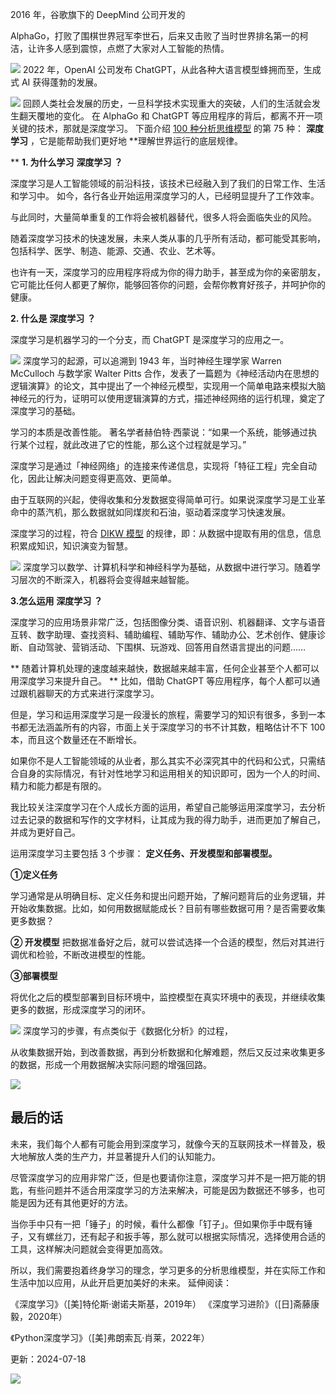 2016 年，谷歌旗下的 DeepMind 公司开发的

AlphaGo，打败了围棋世界冠军李世石，后来又击败了当时世界排名第一的柯洁，让许多人感到震惊，点燃了大家对人工智能的热情。

![](https://mmbiz.qpic.cn/mmbiz_jpg/giaycic3UNwo2iaQ0ic2evzZh7anlLRJtlZ3mhMUnhPADzL5DqvsNp31203OvPkmf7eZcnXKG57nVk62Gf1aAWGbEw/640?wx_fmt=jpeg) 2022 年，OpenAI 公司发布 ChatGPT，从此各种大语言模型蜂拥而至，生成式 AI 获得蓬勃的发展。

![](https://mmbiz.qpic.cn/mmbiz_png/giaycic3UNwo2iaQ0ic2evzZh7anlLRJtlZ37RypoSZibS1arxFyz1rvtXjbD9CMRia9q0Lqglv1ibXibgq0rBWVY2Xebg/640?wx_fmt=png) 回顾人类社会发展的历史，一旦科学技术实现重大的突破，人们的生活就会发生翻天覆地的变化。  在 AlphaGo 和 ChatGPT 等应用程序的背后，都离不开一项关键的技术，那就是深度学习。  下面介绍 [100 种分析思维模型](https://mp.weixin.qq.com/mp/appmsgalbum?__biz=MzA4ODE2OTIxMw==&action=getalbum&album_id=1701638273011351554#wechat_redirect) 的第 75 种： **深度学习** ，它是能帮助我们更好地 **理解世界运行的底层规律。

** **1. 为什么学习** **深度学习** **？**

深度学习是人工智能领域的前沿科技，该技术已经融入到了我们的日常工作、生活和学习中。  如今，各行各业开始运用深度学习的人，已经明显提升了工作效率。

与此同时，大量简单重复的工作将会被机器替代，很多人将会面临失业的风险。

随着深度学习技术的快速发展，未来人类从事的几乎所有活动，都可能受其影响，包括科学、医学、制造、能源、交通、农业、艺术等。

也许有一天，深度学习的应用程序将成为你的得力助手，甚至成为你的亲密朋友，它可能比任何人都更了解你，能够回答你的问题，会帮你教育好孩子，并呵护你的健康。

**2. 什么是** **深度学习** **？**

 深度学习是机器学习的一个分支，而 ChatGPT 是深度学习的应用之一。

![](https://mmbiz.qpic.cn/mmbiz_png/giaycic3UNwo03SkfgxaW7WiclRpsbAezCSgwPZypDsz1Ruib3UCEEWa1UicNGynOicwgZs3zUUzpu97X8icu2eAXlKKw/640?wx_fmt=png) 深度学习的起源，可以追溯到 1943 年，当时神经生理学家 Warren McCulloch 与数学家 Walter Pitts 合作，发表了一篇题为《神经活动内在思想的逻辑演算》的论文，其中提出了一个神经元模型，实现用一个简单电路来模拟大脑神经元的行为，证明可以使用逻辑演算的方式，描述神经网络的运行机理，奠定了深度学习的基础。

学习的本质是改善性能。  著名学者赫伯特·西蒙说：“如果一个系统，能够通过执行某个过程，就此改进了它的性能，那么这个过程就是学习。”

深度学习是通过「神经网络」的连接来传递信息，实现将「特征工程」完全自动化，因此让解决问题变得更高效、更简单。

由于互联网的兴起，使得收集和分发数据变得简单可行。如果说深度学习是工业革命中的蒸汽机，那么数据就如同煤炭和石油，驱动着深度学习快速发展。

深度学习的过程，符合 [DIKW 模型](https://mp.weixin.qq.com/s?__biz=MzA4ODE2OTIxMw==&mid=2653481106&idx=1&sn=34818d71e37a146e8c131479898d9d90&scene=21#wechat_redirect) 的规律，即：从数据中提取有用的信息，信息积累成知识，知识演变为智慧。

![](https://mmbiz.qpic.cn/mmbiz_png/giaycic3UNwo2iaQ0ic2evzZh7anlLRJtlZ3GSrRDuT4ZCXp2icG7PdiaiaDsJWGB0pR33LBAj1lmwNbcdGA9JSu92Q1g/640?wx_fmt=png) 深度学习以数学、计算机科学和神经科学为基础，从数据中进行学习。随着学习层次的不断深入，机器将会变得越来越智能。

**3.怎么运用** **深度学习** **？**

深度学习的应用场景非常广泛，包括图像分类、语音识别、机器翻译、文字与语音互转、数字助理、查找资料、辅助编程、辅助写作、辅助办公、艺术创作、健康诊断、自动驾驶、营销活动、下围棋、玩游戏、回答用自然语言提出的问题……

** 随着计算机处理的速度越来越快，数据越来越丰富，任何企业甚至个人都可以用深度学习来提升自己。  ** 比如，借助 ChatGPT 等应用程序，每个人都可以通过跟机器聊天的方式来进行深度学习。

但是，学习和运用深度学习是一段漫长的旅程，需要学习的知识有很多，多到一本书都无法涵盖所有的内容，市面上关于深度学习的书不计其数，粗略估计不下 100 本，而且这个数量还在不断增长。

如果你不是人工智能领域的从业者，那么其实不必深究其中的代码和公式，只需结合自身的实际情况，有针对性地学习和运用相关的知识即可，因为一个人的时间、精力和能力都是有限的。

我比较关注深度学习在个人成长方面的运用，希望自己能够运用深度学习，去分析过去记录的数据和写作的文字材料，让其成为我的得力助手，进而更加了解自己，并成为更好自己。

运用深度学习主要包括 3 个步骤： **定义任务、开发模型和部署模型。**

**①定义任务**

学习通常是从明确目标、定义任务和提出问题开始，了解问题背后的业务逻辑，并开始收集数据。比如，如何用数据赋能成长？目前有哪些数据可用？是否需要收集更多数据？

**② 开发模型** 把数据准备好之后，就可以尝试选择一个合适的模型，然后对其进行调优和检验，不断改进模型的性能。 

**③部署模型**

将优化之后的模型部署到目标环境中，监控模型在真实环境中的表现，并继续收集更多的数据，形成深度学习的闭环。

![](https://mmbiz.qpic.cn/mmbiz_png/giaycic3UNwo2iaQ0ic2evzZh7anlLRJtlZ3kicyFI8zfvqNAJNmf5rUibZUcMX3VbnWlJ7UnQq6bOg86G2icH8NuTyZA/640?wx_fmt=png) 深度学习的步骤，有点类似于《数据化分析》的过程，

从收集数据开始，到改善数据，再到分析数据和化解难题，然后又反过来收集更多的数据，形成一个用数据解决实际问题的增强回路。

![](https://mmbiz.qpic.cn/mmbiz_png/giaycic3UNwo2iaQ0ic2evzZh7anlLRJtlZ3KFzUsH9exSykwColfgJHpyLGODLicqbxiakOvZsWJrhzZPYrWX4pb0oA/640?wx_fmt=png) 

## **最后的话**

 未来，我们每个人都有可能会用到深度学习，就像今天的互联网技术一样普及，极大地解放人类的生产力，并显著提升人们的认知能力。

尽管深度学习的应用非常广泛，但是也要请你注意，深度学习并不是一把万能的钥匙，有些问题并不适合用深度学习的方法来解决，可能是因为数据还不够多，也可能是因为还有其他更好的方法。

当你手中只有一把「锤子」的时候，看什么都像「钉子」。但如果你手中既有锤子，又有螺丝刀，还有起子和扳手等，那么就可以根据实际情况，选择使用合适的工具，这样解决问题就会变得更加高效。

所以，我们需要抱着终身学习的理念，学习更多的分析思维模型，并在实际工作和生活中加以应用，从此开启更加美好的未来。  延伸阅读：

《深度学习》（[美]特伦斯·谢诺夫斯基，2019年）  《深度学习进阶》（[日]斋藤康毅，2020年）

《Python深度学习》（[美]弗朗索瓦·肖莱，2022年）

更新：2024-07-18

![](https://visitor-badge.laobi.icu/badge?page_id=sjhfx.linji&left_text=PageViews&right_color=%2300589F)